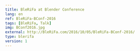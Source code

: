 ```yaml
---
title: BleRiFa at Blender Conference
lang: en
ref: BleRiFa-BConf-2016
tags: [BleRiFa, Talk]
img: BConf2016.jpg
external: http://BleRiFa.com/2016/10/05/BleRiFa-BConf-2016/
type: blerifa
version: 1
---
```

